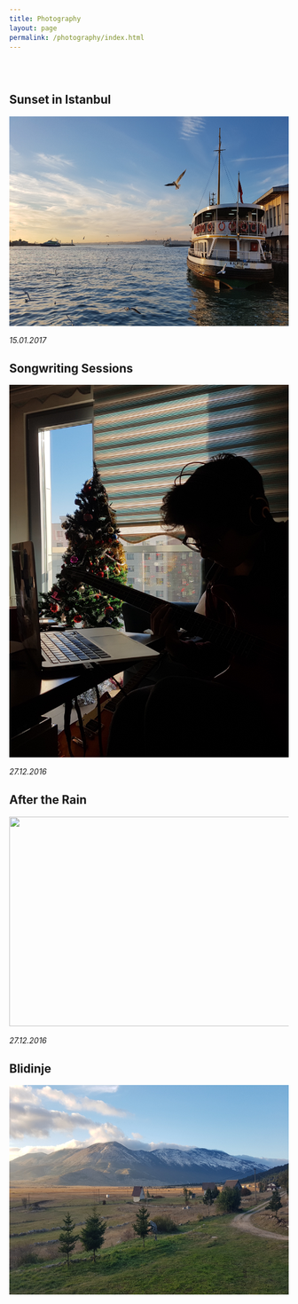 ```yaml
---
title: Photography
layout: page
permalink: /photography/index.html
---
```


<p></p>
<h2 style="margin-top: 75px"> Sunset in Istanbul </h2>
<img src="/assets/sunset_istanbul.jpg" style="width:672px;height:378px;">
<p style="margin-bottom: 20px"> <i>15.01.2017</i> </p>

<h2 style="margin-top: 30px"> Songwriting Sessions</h2>
<img src="/assets/music.jpg" style="width:504px;height:672px">
<p> <i>27.12.2016</i> </p>

<h2 style="margin-top: 30px"> After the Rain</h2>
<img src="/assets/rainy_park.jpg" style="width:672px;height:378px;">
<p> <i>27.12.2016</i> </p>

<h2 style="margin-top: 30px"> Blidinje</h2>
<img src="/assets/blidinje.jpg" style="width:672px;height:378px;">
